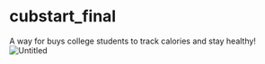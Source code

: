 # cubstart_final
A way for buys college students to track calories and stay healthy!
![Untitled](https://user-images.githubusercontent.com/28770294/166289167-0a2016da-871c-49b9-b01e-c4e8ba248b98.jpg)
